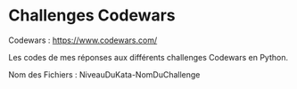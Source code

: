 # Challenges Codewars

Codewars : https://www.codewars.com/

Les codes de mes réponses aux différents challenges Codewars en Python.

Nom des Fichiers : 
NiveauDuKata-NomDuChallenge